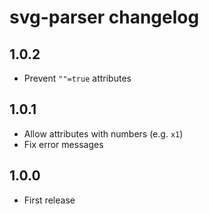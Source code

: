 # svg-parser changelog

## 1.0.2

* Prevent `""=true` attributes

## 1.0.1

* Allow attributes with numbers (e.g. `x1`)
* Fix error messages

## 1.0.0

* First release
